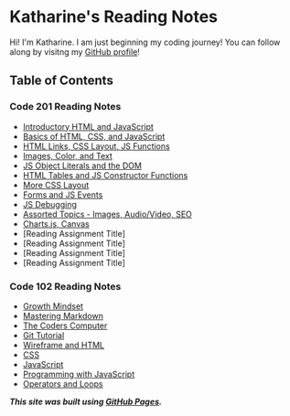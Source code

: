 # Katharine's Reading Notes

Hi! I'm Katharine. I am just beginning my coding journey! You can follow along by visitng my [GitHub profile](https://github.com/kath-a-rine)!

## Table of Contents

### Code 201 Reading Notes

* [Introductory HTML and JavaScript](201/class-01.mdclass-01.md)
* [Basics of HTML, CSS, and JavaScript](/201/class-02.md)
* [HTML Links, CSS Layout, JS Functions](201/class-04.md)
* [Images, Color, and Text](201/class-05.md)
* [JS Object Literals and the DOM](201/class-06.md)
* [HTML Tables and JS Constructor Functions](201/class-07.md)
* [More CSS Layout](201/class-08.md)
* [Forms and JS Events](201/class-09.md)
* [JS Debugging](201/class-10.md)
* [Assorted Topics - Images, Audio/Video, SEO](201/class-11.md)
* [Charts.js, Canvas](201/class-12.md)
* [Reading Assignment Title]
* [Reading Assignment Title]
* [Reading Assignment Title]
* [Reading Assignment Title]

### Code 102 Reading Notes

* [Growth Mindset](read-01b.md)
* [Mastering Markdown](read-01.md)
* [The Coders Computer](read-02.md)
* [Git Tutorial](read-03.md)
* [Wireframe and HTML](read-04.md)
* [CSS](read-05.md)
* [JavaScript](read-06.md)
* [Programming with JavaScript](read-07.md)
* [Operators and Loops](read-08.md)

***This site was built using [GitHub Pages](https://pages.github.com/).***

